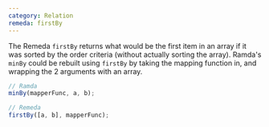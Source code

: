```yaml
---
category: Relation
remeda: firstBy
---
```


The Remeda `firstBy` returns what would be the first item in an array if it was
sorted by the order criteria (without actually sorting the array). Ramda's
`minBy` could be rebuilt using `firstBy` by taking the mapping function in, and
wrapping the 2 arguments with an array.

```ts
// Ramda
minBy(mapperFunc, a, b);

// Remeda
firstBy([a, b], mapperFunc);
```
